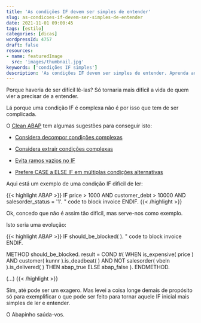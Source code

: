 ```yaml
---
title: 'As condições IF devem ser simples de entender'
slug: as-condicoes-if-devem-ser-simples-de-entender
date: 2021-11-01 09:00:45
tags: [estilo]
categories: [dicas]
wordpressId: 4757
draft: false
resources:
- name: featuredImage
  src: 'images/thumbnail.jpg'
keywords: ['condições IF simples']
description: 'As condições IF devem ser simples de entender. Aprenda aqui como consegui-lo mesmo com condições complexas.'
---
```

Porque haveria de ser difícil lê-las? Só tornaria mais difícil a vida de quem vier a precisar de a entender.

Lá porque uma condição IF é complexa não é por isso que tem de ser complicada.

<!--more-->

O [Clean ABAP][1] tem algumas sugestões para conseguir isto:

  * [Considera decompor condições complexas][2]

  * [Considera extrair condições complexas][3]

  * [Evita ramos vazios no IF][4]

  * [Prefere CASE a ELSE IF em múltiplas condições alternativas][5]

Aqui está um exemplo de uma condição IF difícil de ler:

{{< highlight ABAP >}}
IF price > 1000 AND customer_debt > 10000 AND salesorder_status = '1'.
    " code to block invoice
 ENDIF.
{{< /highlight >}}

Ok, concedo que não é assim tão difícil, mas serve-nos como exemplo.

Isto seria uma evolução:

{{< highlight ABAP >}}
IF should_be_blocked( ).
   " code to block invoice
ENDIF.

METHOD should_be_blocked.
  result = COND #(
    WHEN is_expensive( price ) AND
      customer( kunnr ).is_deadbeat( ) AND
      NOT salesorder( vbeln ).is_delivered( ) THEN abap_true
    ELSE abap_false ).
ENDMETHOD.

(...)
{{< /highlight >}}

Sim, até pode ser um exagero. Mas levei a coisa longe demais de propósito só para exemplificar o que pode ser feito para tornar aquele IF inicial mais simples de ler e entender.

O Abapinho saúda-vos.

   [1]: https://github.com/SAP/styleguides/blob/main/clean-abap/CleanABAP.md
   [2]: https://github.com/SAP/styleguides/blob/main/clean-abap/CleanABAP.md#consider-decomposing-complex-conditions
   [3]: https://github.com/SAP/styleguides/blob/main/clean-abap/CleanABAP.md#consider-extracting-complex-conditions
   [4]: https://github.com/SAP/styleguides/blob/main/clean-abap/CleanABAP.md#no-empty-if-branches
   [5]: https://github.com/SAP/styleguides/blob/main/clean-abap/CleanABAP.md#prefer-case-to-else-if-for-multiple-alternative-conditions
